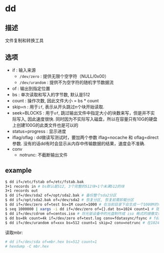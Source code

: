 # dd

## 描述

文件复制和转换工具

## 选项
- if : 输入来源
    - `/dev/zero` : 提供无限个空字符（NULL/0x00）
    - `/dev/urandom` : 提供不为空字符的随机字节数据流
- of : 输出到指定位置
- bs : 单次读取和写入的字节数, 默认是512
- count : 操作次数, 因此文件大小 = bs * count
- skip=n : 用于`if`, 表示从开头跳过n个块开始读取.
- seek=BLOCKS : 用于`of`, 跳过输出文件中指定大小的块数来写，但是并不实际写入, 因此速度很快. 同时因为不实际写入磁盘，所以在容量只有10G的硬盘上创建100G的此类文件也是可以的
- status=progress : 显示进度
- iflag/oflag : dd做读写测试时，要加两个参数 iflag=nocache 和 oflag=direct 参数. 没有的话dd有时会显示从内存中传输数据的结果，速度会不准确.
- conv
    - notrunc: 不截断输出文件

## example
```sh
$ dd if=/etc/fstab of=/etc/fstab.bak
3+1 records in # bs默认是512, 3个完整的512块+1个未满512的块
3+1 records out
$ dd if=/dev/sda2 of=/opt/sda2.bak # 备份整个sda2分区
$ dd if=/opt/sda2.bak of=/dev/sda2 # 恢复分区, 恢复前需卸载分区
$ dd if=/dev/zero of=test bs=1M count=1000 # 在当前目录下会生成一个1000M的test文件，文件内容为全0, 但是这样为实际写入硬盘，文件产生速度取决于硬盘读写速度
$ seq 1000000 | xargs -i dd if=/dev/zero of={}.dat bs=1024 count=1 # 随机生成1百万个1K的文件
$ dd if=/dev/cdrom of=centos.iso # 将光驱设备中的光盘制作成 iso 格式的镜像文件
$ dd bs=8k count=4k if=/dev/zero of=test.log conv=fdatasync/fsync # fdatasync/fsync区别是conv=fsync会把文件的“数据”和“metadata”都写入磁盘, 而fdatasync仅数据落盘, 两者时间相差不大. 单纯磁盘性能测试推荐用fdatasync. dd默认启用写缓存(先把数据写到os的“写缓存”，就算完成了写操作, 再由os周期性地调用sync函数，把“写缓存”中的数据刷入磁盘. 因此“写缓存”的存在，会测试出一个超级快的错误性能值. from [正确使用 dd 测试磁盘读写速度](https://cloud.tencent.com/developer/article/1114720)
$ dd if=/dev/urandom of=xxx bs=512 count=1 skip=2 conv=notrunc # 在1024B后替换512的内容
```

读取mbr:
```bash
# dd if=/dev/sda of=mbr.hex bs=512 count=1
# hexdump -C mbr.hex
```